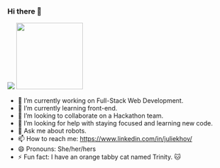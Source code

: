 ### Hi there 👋

<img src="https://assets.codepen.io/3163723/Screen+Shot+2020-09-07+at+5.08.04+AM.png" />
<img src="https://assets.codepen.io/3163723/Dev-Sticker-AstroDev+%281%29.png" height="150px" width="150px" />

- 🔭 I’m currently working on Full-Stack Web Development.
- 🌱 I’m currently learning front-end.
- 👯 I’m looking to collaborate on a Hackathon team.
- 🤔 I’m looking for help with staying focused and learning new code.
- 💬 Ask me about robots.
- 📫 How to reach me: https://www.linkedin.com/in/juliekhov/
- 😄 Pronouns: She/her/hers
- ⚡ Fun fact: I have an orange tabby cat named Trinity. 🐱



<!--
**juliekhov/juliekhov** is a ✨ _special_ ✨ repository because its `README.md` (this file) appears on your GitHub profile.

Here are some ideas to get you started:

- 🔭 I’m currently working on Full-Stack Web Development.
- 🌱 I’m currently learning front-end.
- 👯 I’m looking to collaborate on 
- 🤔 I’m looking for help with ...
- 💬 Ask me about robots.
- 📫 How to reach me: https://www.linkedin.com/in/juliekhov/
- 😄 Pronouns: She/her/hers
- ⚡ Fun fact: I have an orange tabby cat named Trinity. 🐱
-->
